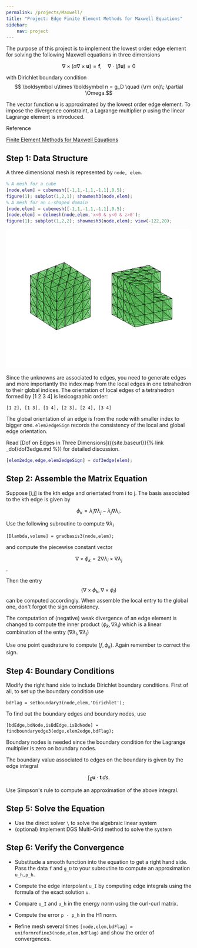 ```yaml
---
permalink: /projects/Maxwell/
title: "Project: Edge Finite Element Methods for Maxwell Equations"
sidebar:
    nav: project
---
```


The purpose of this project is to implement the lowest order edge element
for solving the following Maxwell equations in three dimensions

$$ \nabla \times (\alpha \nabla \times \boldsymbol u) = \boldsymbol f, \quad \nabla \cdot (\beta \boldsymbol u) = 0$$

with Dirichlet boundary condition $$ \boldsymbol u\times \boldsymbol n = g_D \quad {\rm on}\; \partial \Omega.$$

The vector function $\boldsymbol u$ is approximated by the lowest order edge
element. To impose the divergence constraint, a Lagrange multiplier $p$ using the linear Lagrange element
is introduced.


Reference

[Finite Element Methods for Maxwell Equations](http://www.math.uci.edu/~chenlong/226/FEMMaxwell.pdf)

## Step 1: Data Structure

A three dimensional mesh is represented by `node, elem`. 


```matlab
% A mesh for a cube
[node,elem] = cubemesh([-1,1,-1,1,-1,1],0.5);
figure(1); subplot(1,2,1); showmesh3(node,elem);
% A mesh for an L-shaped domain 
[node,elem] = cubemesh([-1,1,-1,1,-1,1],0.5);
[node,elem] = delmesh(node,elem,'x<0 & y<0 & z>0');
figure(1); subplot(1,2,2); showmesh3(node,elem); view(-122,20);
```


    
![png](projectMaxwell_files/projectMaxwell_2_0.png)
    


Since the unknowns are associated to edges, you need to generate edges
and more importantly the index map from the local edges in one tetrahedron to their global indices. The orientation of local edges of a tetrahedron
formed by [1 2 3 4] is lexicographic order:

    [1 2], [1 3], [1 4], [2 3], [2 4], [3 4] 

The global orientation of an edge is from the node with smaller index to
bigger one. `elem2edgeSign` records the consistency of the local and
global edge orientation.

Read [Dof on Edges in Three Dimensions]({{site.baseurl}}{% link _dof/dof3edge.md %}) for detailed discussion.


```matlab
[elem2edge,edge,elem2edgeSign] = dof3edge(elem);
```

## Step 2: Assemble the Matrix Equation

Suppose [i,j] is the kth edge and orientated from i to j. The basis
associated to the kth edge is given by

$$\phi _k = \lambda_i\nabla \lambda_j - \lambda_j \nabla \lambda_i.$$

Use the following subroutine to compute $\nabla \lambda_i$

    [Dlambda,volume] = gradbasis3(node,elem);

and compute the piecewise constant vector 

$$ \nabla \times \phi _k = 2 \nabla \lambda_i \times \nabla \lambda_j $$.

Then the entry $$ ( \nabla \times \phi_k, \nabla \times \phi_l) $$ can be computed accordingly. When assemble the local entry to the global one, don't forgot the sign consistency.

The computation of (negative) weak divergence of an edge element is
changed to compute the inner product $( \phi_k, \nabla \lambda_i )$ which
is a linear combination of the entry $( \nabla \lambda_i, \nabla \lambda_j )$

Use one point quadrature to compute $(f, \phi_k).$ Again remember to
correct the sign.

## Step 4: Boundary Conditions

Modify the right hand side to include Dirichlet boundary conditions.
First of all, to set up the boundary condition use

    bdFlag = setboundary3(node,elem,'Dirichlet');

To find out the boundary edges and boundary nodes, use

    [bdEdge,bdNode,isBdEdge,isBdNode] = findboundaryedge3(edge,elem2edge,bdFlag);

Boundary nodes is needed since the boundary condition for the Lagrange
multiplier is zero on boundary nodes.

The boundary value associated to edges on the boundary is given by the
edge integral

$$ \int_E \boldsymbol u \cdot \boldsymbol t \, ds. $$

Use Simpson's rule to compute an approximation of the above integral.

## Step 5: Solve the Equation

- Use the direct solver `\` to solve the algebraic linear system
- (optional) Implement DGS Multi-Grid method to solve the system

## Step 6: Verify the Convergence 

- Substitude a smooth function into the equation to get a right hand side. Pass the data `f` and `g_D` to your subroutine to compute an approximation `u_h,p_h`.

- Compute the edge interpolant `u_I` by computing edge integrals using the formula of the exact solution `u`.

- Compare `u_I` and `u_h` in the energy norm using the curl-curl matrix.

- Compute the error `p - p_h` in the H1 norm.

- Refine mesh several times `[node,elem,bdFlag] = uniformrefine3(node,elem,bdFlag)` and show the order of convergences. 
